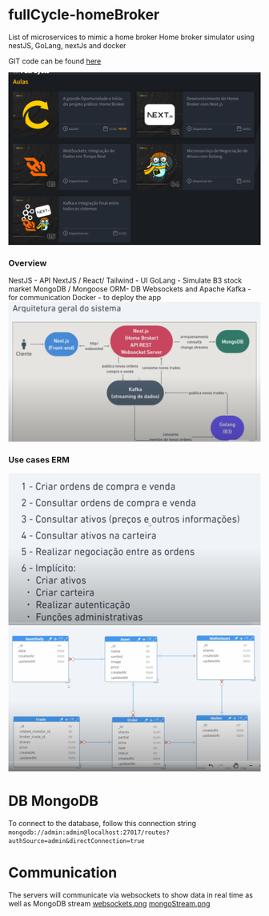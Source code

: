 # fullCycle-homeBroker
List of microservices to mimic a home broker
Home broker simulator using nestJS, GoLang, nextJs and docker

GIT code can be found [here](https://github.com/devfullcycle/imersao21)

![01-overview.png](images/01-overview.png)

### Overview
NestJS - API
NextJS / React/ Tailwind - UI
GoLang - Simulate B3 stock market
MongoDB / Mongoose ORM- DB
Websockets and Apache Kafka - for communication
Docker - to deploy the app
![02-architetura.png](images/02-architetura.png)

### Use cases ERM
![use cases.png](images/03-useCases.png)
![04-erm.png](images/04-erm.png)

# DB MongoDB
To connect to the database, follow this connection string
`mongodb://admin:admin@localhost:27017/routes?authSource=admin&directConnection=true`

# Communication
The servers will communicate via websockets to show data in real time as well as MongoDB stream
[websockets.png](images/05-websockets.png)
[mongoStream.png](images/06-mongoDBStream.png)
